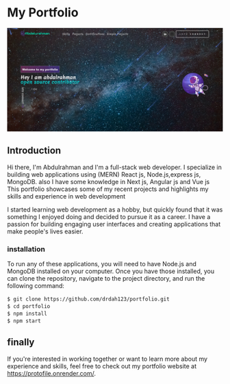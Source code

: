 # My Portfolio

[![Preview](https://github.com/drdah123/portfolio/blob/main/src/assets/img2/basicPortfolio.png)](https://protofile.onrender.com/)

## Introduction

Hi there, I'm Abdulrahman and I'm a full-stack web developer. I specialize in building web applications using (MERN) React js, Node.js,express js, MongoDB. also I have some knowledge in Next js, Angular js and Vue js This portfolio showcases some of my recent projects and highlights my skills and experience in web development

I started learning web development as a hobby, but quickly found that it was something I enjoyed doing and decided to pursue it as a career. I have a passion for building engaging user interfaces and creating applications that make people's lives easier.

### installation

To run any of these applications, you will need to have Node.js and MongoDB installed on your computer. Once you have those installed, you can clone the repository, navigate to the project directory, and run the following command:

```bash
$ git clone https://github.com/drdah123/portfolio.git
$ cd portfolio
$ npm install
$ npm start
```

## finally

If you're interested in working together or want to learn more about my experience and skills, feel free to check out my portfolio website at https://protofile.onrender.com/.

